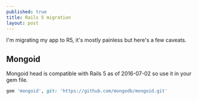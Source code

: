 ```yaml
---
published: true
title: Rails 5 migration
layout: post
---
```

I'm migrating my app to R5, it's mostly painless but here's a few caveats. 

## Mongoid

 Mongoid head is compatible with Rails 5 as of 2016-07-02 so use it in your gem file. 

~~~~ruby
gem 'mongoid', git: 'https://github.com/mongodb/mongoid.git'
~~~~